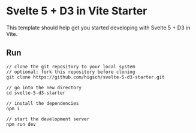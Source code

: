 # Svelte 5 + D3 in Vite Starter

This template should help get you started developing with Svelte 5 + D3 in Vite.

## Run

```
// clone the git repository to your local system
// optional: fork this repository before cloning
git clone https://github.com/higsch/svelte-5-d3-starter.git

// go into the new directory
cd svelte-5-d3-starter

// install the dependencies
npm i

// start the development server
npm run dev
```